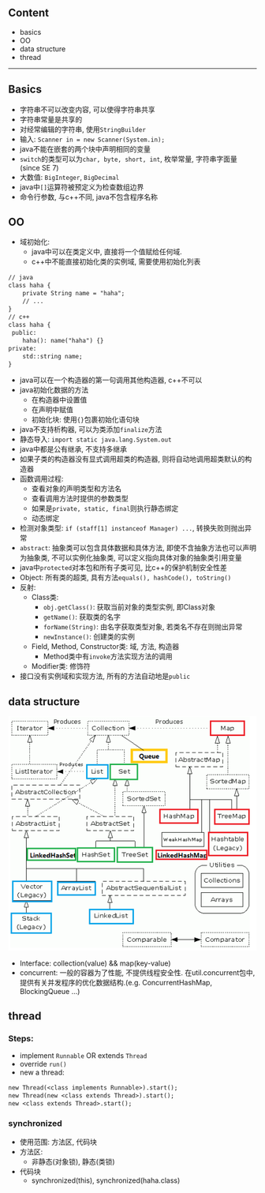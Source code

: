 ## Content
- basics
- OO
- data structure
- thread

---
## Basics
- 字符串不可以改变内容, 可以使得字符串共享
- 字符串常量是共享的
- 对经常编辑的字符串, 使用`StringBuilder`
- 输入: `Scanner in = new Scanner(System.in);`
- java不能在嵌套的两个块中声明相同的变量
- `switch`的类型可以为`char, byte, short, int`, 枚举常量, 字符串字面量(since SE 7)
- 大数值: `BigInteger`, `BigDecimal`
- java中`[]`运算符被预定义为检查数组边界
- 命令行参数, 与c++不同, java不包含程序名称

## OO
- 域初始化:
    - java中可以在类定义中, 直接将一个值赋给任何域.
    - c++中不能直接初始化类的实例域, 需要使用初始化列表
    
```
// java
class haha {
    private String name = "haha";
    // ...   
}
// c++
class haha {
 public:
    haha(): name("haha") {}
private:
    std::string name;
}
```
      
- java可以在一个构造器的第一句调用其他构造器, c++不可以
- java初始化数据的方法
    - 在构造器中设置值
    - 在声明中赋值
    - 初始化块: 使用`{}`包裹初始化语句块
- java不支持析构器, 可以为类添加`finalize`方法
- 静态导入: `import static java.lang.System.out`
- java中都是公有继承, 不支持多继承
- 如果子类的构造器没有显式调用超类的构造器, 则将自动地调用超类默认的构造器
- 函数调用过程:
    - 查看对象的声明类型和方法名
    - 查看调用方法时提供的参数类型
    - 如果是`private, static, final`则执行静态绑定
    - 动态绑定     
- 检测对象类型: `if (staff[1] instanceof Manager) ...`, 转换失败则抛出异常
- `abstract`: 抽象类可以包含具体数据和具体方法, 即使不含抽象方法也可以声明为抽象类, 不可以实例化抽象类, 可以定义指向具体对象的抽象类引用变量
- java中`protected`对本包和所有子类可见, 比c++的保护机制安全性差
- Object: 所有类的超类, 具有方法`equals(), hashCode(), toString()`
- 反射:
    - Class类:
        - `obj.getClass()`: 获取当前对象的类型实例, 即Class对象
        - `getName()`: 获取类的名字
        - `forName(String)`: 由名字获取类型对象, 若类名不存在则抛出异常
        - `newInstance()`: 创建类的实例
    - Field, Method, Constructor类: 域, 方法, 构造器
        - Method类中有`invoke`方法实现方法的调用
    - Modifier类: 修饰符
- 接口没有实例域和实现方法, 所有的方法自动地是`public`

## data structure
![java data structure](./pic/javads.png)

- Interface: collection(value) && map(key-value)
- concurrent: 一般的容器为了性能, 不提供线程安全性. 在util.concurrent包中, 提供有关并发程序的优化数据结构.(e.g. ConcurrentHashMap, BlockingQueue ...)

## thread
### Steps:
- implement `Runnable` OR extends `Thread`
- override `run()`
- new a thread:
```
new Thread(<class implements Runnable>).start();
new Thread(new <class extends Thread>).start();
new <class extends Thread>.start();
```

### synchronized
- 使用范围: 方法区, 代码块
- 方法区:
  - 非静态(对象锁), 静态(类锁)
- 代码块
  - synchronized(this), synchronized(haha.class)
  
